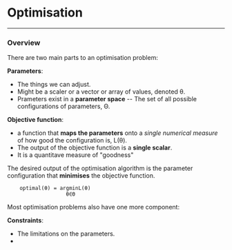 
# Optimisation
---
### Overview
There are two main parts to an optimisation problem:

**Parameters**:
- The things we can adjust.
- Might be a scaler or a vector or array of values, denoted θ.
- Prameters exist in a **parameter space** -- The set of all possible configurations of parameters, Θ.

**Objective function**:

- a function that **maps the parameters** onto a *single numerical measure* of how good the configuration is, L(θ).
- The output of the objective function is a **single scalar**.
- It is a quantitave measure of "goodness"

The desired output of the optimisation algorithm is the parameter configuration that **minimises** the objective function.

        optimal(θ) = argminL(θ)
                       θ∈Θ
                       
Most optimisation problems also have one more component:

**Constraints**:
- The limitations on the parameters.
- 
